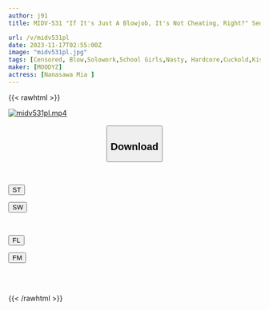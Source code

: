 ```yaml
---
author: j91
title: MIDV-531 "If It's Just A Blowjob, It's Not Cheating, Right?" Seducing A Married Teacher With A Blowjob And Licking Her 20 Times NTR Mia Nanasawa

url: /v/midv531pl
date: 2023-11-17T02:55:00Z
image: "midv531pl.jpg"
tags: [Censored, Blow,Solowork,School Girls,Nasty, Hardcore,Cuckold,Kiss	]
maker: [MOODYZ]
actress: [Nanasawa Mia ]
---
```



{{< rawhtml >}}

<div class="video" data-videoid="YOvz7LWVX8cegW">
    <a href="javascript:;">
        <img src="https://my.j91.asia/v/midv531pl/midv531pl.jpg" width="WIDTH" height="HEIGHT" alt="midv531pl.mp4" loading="lazy">
    </a>
</div>

<script type="text/javascript" src="https://j91.asia/asset/on-demand-st.js"></script>

<br>
  <link rel="stylesheet" href="https://j91.asia/asset/bs5.css">
  
  <center>
  <button class="btn btn-primary" type="button" data-bs-toggle="collapse" data-bs-target=".multi-collapse" aria-expanded="false" aria-controls="multiCollapseExample1 multiCollapseExample2"><h2>Download</h2></button></center>
</p>
<div class="row">
  <div class="col">
    <div class="collapse multi-collapse" id="multiCollapseExample1">
      <div class="card card-body">
	      	      <br>
<div class="buttons">  
<p><a href="https://streamtape.to/v/YOvz7LWVX8cegW" target="_blank"><button class="btn-hover color-3"><i class="fa fa-download"></i> ST</button></a></p>
<p><a href="https://sfastwish.com/m39puiep4w8a" target="_blank"><button class="btn-hover color-2"><i class="fa fa-download"></i> SW</button></a></p></div>
    </div>
  </div>
</div>
  <div class="col">
    <div class="collapse multi-collapse" id="multiCollapseExample2">
      <div class="card card-body">
	      <br>
<div class="buttons">
<p><a href="javascript:;" target="_blank"><button class="btn-hover color-9"><i class="fa fa-download"></i> FL</button></a></p>
<p><a href="javascript:;" target="_blank"><button class="btn-hover color-8"><i class="fa fa-download"></i> FM</button></a></p></div>
<br><br>
      </div>
    </div>
  </div>
</div>

{{< /rawhtml >}}
